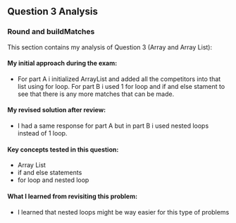 ## Question 3 Analysis
### Round and buildMatches

This section contains my analysis of Question 3 (Array and Array List):

#### My initial approach during the exam:
- For part A i initialized ArrayList and added all the competitors into that list using for loop. For part B i used 1 for loop and if and else stament to see that there is any more matches that can be made.
  
#### My revised solution after review:
- I had a same response for part A but in part B i used nested loops instead of 1 loop.

#### Key concepts tested in this question:
- Array List
- if and else statements
- for loop and nested loop
 
#### What I learned from revisiting this problem:
- I learned that nested loops might be way easier for this type of problems
